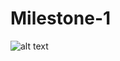 # Milestone-1

![alt text](https://media-exp1.licdn.com/dms/image/C4E22AQEXS_oO0TKKdg/feedshare-shrink_800/0/1668499037981e=1671667200&v=beta&t=8If7g69qk017Q2cpxnaFnr3aNFGZCGjCZ7zYxvXO4KM)
